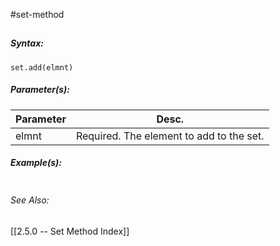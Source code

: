 #set-method
##

##### Syntax:
`set.add(elmnt)`

##### Parameter(s):
| Parameter | Desc.                                    |
| --------- | ---------------------------------------- |
| elmnt     | Required. The element to add to the set. |


##### Example(s):
```python

```

###### See Also:
[[2.5.0 -- Set Method Index]]
[]()